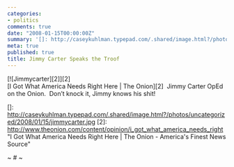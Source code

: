 ```yaml
---
categories:
- politics
comments: true
date: "2008-01-15T00:00:00Z"
summary: '[]: http://caseykuhlman.typepad.com/.shared/image.html?/photos/uncategorized/2008/01/15/jimmycarter.jpg'
meta: true
published: true
title: Jimmy Carter Speaks the Troof
---
```


[![Jimmycarter][2]][2]  
[I Got What America Needs Right Here | The Onion][2]  Jimmy Carter OpEd on the Onion.  Don’t knock it, Jimmy knows his shit!

 []: http://caseykuhlman.typepad.com/.shared/image.html?/photos/uncategorized/2008/01/15/jimmycarter.jpg
 [2]: http://www.theonion.com/content/opinion/i_got_what_america_needs_right "I Got What America Needs Right Here | The Onion - America's Finest News Source"



~ # ~